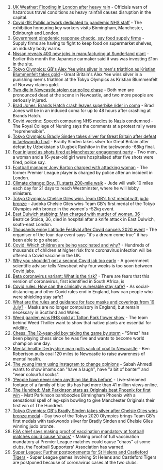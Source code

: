 1. [UK Weather: Flooding in London after heavy rain](https://www.bbc.co.uk/news/uk-england-london-57963856) - Officials warn of hazardous travel conditions as heavy rainfall causes disruption in the capital.
2. [Covid-19: Public artwork dedicated to pandemic NHS staff](https://www.bbc.co.uk/news/uk-england-birmingham-57961747) - The exhibition honouring key workers visits Birmingham, Manchester, Edinburgh and London.
3. [Government pingdemic response chaotic, say food supply firms](https://www.bbc.co.uk/news/business-57936883) - Supply firms are having to fight to keep food on supermarket shelves, an industry body warns.
4. [Nissan reveals 400 new jobs in manufacturing at Sunderland plant](https://www.bbc.co.uk/news/uk-england-tyne-57962364) - Earlier this month the Japanese carmaker said it was was investing £1bn in the site.
5. [Tokyo Olympics: GB's Alex Yee wins silver in men's triathlon as Kristian Blummenfelt takes gold](https://www.bbc.co.uk/sport/olympics/57965589) - Great Britain's Alex Yee wins silver in a punishing men's triathlon at the Tokyo Olympics as Kristian Blummenfelt of Norway claims gold.
6. [Two die in Newcastle stolen car police chase](https://www.bbc.co.uk/news/uk-england-tyne-57963486) - Both men are pronounced dead at the scene in Newcastle, and two more people are seriously injured.
7. [Brad Jones: Brands Hatch crash leaves superbike rider in coma](https://www.bbc.co.uk/news/uk-england-kent-57963166) - Brad Jones will be in an induced coma for up to 48 hours after crashing at Brands Hatch.
8. [Covid vaccine: Speech comparing NHS medics to Nazis condemned](https://www.bbc.co.uk/news/uk-57962675) - The Royal College of Nursing says the comments at a protest rally were "reprehensible".
9. [Tokyo Olympics: Bradly Sinden takes silver for Great Britain after defeat in taekwondo final](https://www.bbc.co.uk/sport/olympics/57963176) - Bradly Sinden takes silver for Great Britain after defeat by Uzbekistan's Ulugbek Rashitov in the taekwondo -68kg final.
10. [Four injured as shots fired at Manchester engagement party](https://www.bbc.co.uk/news/uk-england-manchester-57960851) - Two men, a woman and a 16-year-old girl were hospitalised after five shots were fired, police say.
11. [Football manager Joey Barton charged with attacking woman](https://www.bbc.co.uk/news/uk-england-london-57960977) - The former Premier League player is charged by police after an incident in London.
12. [Climate change: Boy, 11, starts 200-mile walk](https://www.bbc.co.uk/news/uk-england-leeds-57961176) - Jude will walk 10 miles each day for 21 days to reach Westminster, where he will lobby ministers.
13. [Tokyo Olympics: Chelsie Giles wins Team GB's first medal with judo bronze](https://www.bbc.co.uk/sport/olympics/57960295) - Judoka Chelsie Giles wins Team GB's first medal of the Tokyo Olympics with bronze in the women's -52kg event.
14. [East Dulwich stabbing: Man charged with murder of woman, 36](https://www.bbc.co.uk/news/uk-england-london-57925777) - Beatrice Stoica, 36, died in hospital after a knife attack in East Dulwich, south-east London.
15. [Thousands enjoy Latitude Festival after Covid cancels 2020 event](https://www.bbc.co.uk/news/uk-england-suffolk-57960887) - The organiser of the four-day event says "it's a dream come true" it has been able to go ahead.
16. [Covid: Which children are being vaccinated and why?](https://www.bbc.co.uk/news/health-57888429) - Hundreds of thousands of children at higher risk from coronavirus infection will be offered a Covid vaccine in the UK.
17. [Why you shouldn't get a second Covid jab too early](https://www.bbc.co.uk/news/newsbeat-57682233) - A government scientific advisor tells Newsbeat why four weeks is too soon between Covid jabs.
18. [Beta coronavirus variant: What is the risk?](https://www.bbc.co.uk/news/health-55534727) - There are fears that this version of coronavirus, first identified in South Africa, is
19. [Covid rules: How can the clinically vulnerable stay safe?](https://www.bbc.co.uk/news/health-51997151) - As social-distancing and other Covid rules end in England, how can people who were shielding stay safe?
20. [What are the rules and guidance for face masks and coverings from 19 July?](https://www.bbc.co.uk/news/health-51205344) - Masks are no longer compulsory in England, but remain necessary in Scotland and Wales.
21. [Weed garden wins RHS gold at Tatton Park flower show](https://www.bbc.co.uk/news/uk-england-manchester-57961460) - The team behind Weed Thriller want to show that native plants are essential for wildlife.
22. [Chess: The 12-year-old boy taking the game by storm](https://www.bbc.co.uk/news/uk-england-london-57919082) - "Shrez" has been playing chess since he was five and wants to become world champion one day.
23. [Mental health: Derbyshire man pulls sack of coal to Newcastle](https://www.bbc.co.uk/news/uk-england-derbyshire-57915879) - Ben Robertson pulls coal 120 miles to Newcastle to raise awareness of mental health.
24. [The young imam using Instagram to change opinions](https://www.bbc.co.uk/news/uk-england-manchester-57946493) - Sabah Ahmedi wants to show imams can "have a laugh", have "a bit of banter" and "wear colourful socks".
25. ['People have never seen anything like this before'](https://www.bbc.co.uk/news/uk-england-leicestershire-57836610) - Live-streamed footage of a family of blue tits has had more than 41 million views online.
26. [The Hundred: Matt Parkinson stars as Originals beat Phoenix for first win](https://www.bbc.co.uk/sport/cricket/57964027) - Matt Parkinson bamboozles Birmingham Phoenix with a sensational spell of leg-spin bowling to give Manchester Originals their first win of The Hundred.
27. [Tokyo Olympics: GB's Bradly Sinden takes silver after Chelsie Giles wins bronze medal](https://www.bbc.co.uk/sport/olympics/57962633) - Day two of the Tokyo 2020 Olympics brings Team GB's first medals with taekwondo silver for Bradly Sinden and Chelsie Giles winning judo bronze.
28. [FSA chief says making proof of vaccination mandatory at football matches could cause 'chaos'](https://www.bbc.co.uk/sport/football/57963468) - Making proof of full vaccination mandatory at Premier League matches could cause "chaos" at some clubs, the Football Supporters' Association has warned.
29. [Super League: Further postponements for St Helens and Castleford Tigers](https://www.bbc.co.uk/sport/rugby-league/57964789) - Super League games involving St Helens and Castleford Tigers are postponed because of coronavirus cases at the two clubs.
